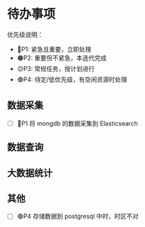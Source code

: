# 待办事项

优先级说明：

- 🔴P1: 紧急且重要，立即处理
- 🟠P2: 重要但不紧急，本迭代完成
- 🟡P3: 常规任务，按计划进行
- 🟢P4: 待定/低优先级，有空闲资源时处理


## 数据采集
- [ ] 🔴P1 将 mongdb 的数据采集到 Elasticsearch

## 数据查询

## 大数据统计


## 其他

- [ ] 🟢P4 存储数据到 postgresql 中时，时区不对